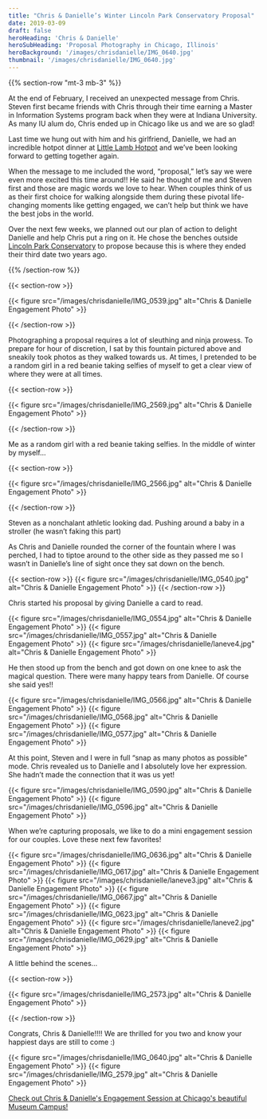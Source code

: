 ```yaml
---
title: "Chris & Danielle’s Winter Lincoln Park Conservatory Proposal"
date: 2019-03-09
draft: false
heroHeading: 'Chris & Danielle'
heroSubHeading: 'Proposal Photography in Chicago, Illinois'
heroBackground: '/images/chrisdanielle/IMG_0640.jpg'
thumbnail: '/images/chrisdanielle/IMG_0640.jpg'
---
```


{{% section-row "mt-3 mb-3" %}}

At the end of February, I received an unexpected message from Chris. Steven first became friends with Chris through their time earning a Master in Information Systems program back when they were at Indiana University. As many IU alum do, Chris ended up in Chicago like us and we are so glad! 

Last time we hung out with him and his girlfriend, Danielle, we had an incredible hotpot dinner at [Little Lamb Hotpot](http://littlelambchicago.com/) and we’ve been looking forward to getting together again. 

When the message to me included the word, “proposal,” let’s say we were even more excited this time around!! He said he thought of me and Steven first and those are magic words we love to hear. When couples think of us as their first choice for walking alongside them during these pivotal life-changing moments like getting engaged, we can’t help but think we have the best jobs in the world. 

Over the next few weeks, we planned out our plan of action to delight Danielle and help Chris put a ring on it. He chose the benches outside [Lincoln Park Conservatory](https://www.chicagoparkdistrict.com/parks-facilities/lincoln-park-conservatory) to propose because this is where they ended their third date two years ago. 

{{% /section-row %}}

{{< section-row >}}

{{< figure src="/images/chrisdanielle/IMG_0539.jpg" alt="Chris & Danielle Engagement Photo" >}}

{{< /section-row >}}

Photographing a proposal requires a lot of sleuthing and ninja prowess. To prepare for hour of discretion, I sat by this fountain pictured above and sneakily took photos as they walked towards us. At times, I pretended to be a random girl in a red beanie taking selfies of myself to get a clear view of where they were at all times.

{{< section-row >}}

{{< figure src="/images/chrisdanielle/IMG_2569.jpg" alt="Chris & Danielle Engagement Photo" >}}

{{< /section-row >}}

Me as a random girl with a red beanie taking selfies.
In the middle of winter by myself…

{{< section-row >}}

{{< figure src="/images/chrisdanielle/IMG_2566.jpg" alt="Chris & Danielle Engagement Photo" >}}

{{< /section-row >}}

Steven as a nonchalant athletic looking dad.
Pushing around a baby in a stroller (he wasn’t faking this part)

As Chris and Danielle rounded the corner of the fountain where I was perched, I had to tiptoe around to the other side as they passed me so I wasn’t in Danielle’s line of sight once they sat down on the bench. 

{{< section-row >}}
{{< figure src="/images/chrisdanielle/IMG_0540.jpg" alt="Chris & Danielle Engagement Photo" >}}
{{< /section-row >}}

Chris started his proposal by giving Danielle a card to read.

{{< figure src="/images/chrisdanielle/IMG_0554.jpg" alt="Chris & Danielle Engagement Photo" >}}
{{< figure src="/images/chrisdanielle/IMG_0557.jpg" alt="Chris & Danielle Engagement Photo" >}}
{{< figure src="/images/chrisdanielle/laneve4.jpg" alt="Chris & Danielle Engagement Photo" >}}

He then stood up from the bench and got down on one knee to ask the magical question. There were many happy tears from Danielle. Of course she said yes!!

{{< figure src="/images/chrisdanielle/IMG_0566.jpg" alt="Chris & Danielle Engagement Photo" >}}
{{< figure src="/images/chrisdanielle/IMG_0568.jpg" alt="Chris & Danielle Engagement Photo" >}}
{{< figure src="/images/chrisdanielle/IMG_0577.jpg" alt="Chris & Danielle Engagement Photo" >}}

At this point, Steven and I were in full “snap as many photos as possible” mode. Chris revealed us to Danielle and I absolutely love her expression. She hadn’t made the connection that it was us yet! 

{{< figure src="/images/chrisdanielle/IMG_0590.jpg" alt="Chris & Danielle Engagement Photo" >}}
{{< figure src="/images/chrisdanielle/IMG_0596.jpg" alt="Chris & Danielle Engagement Photo" >}}

When we’re capturing proposals, we like to do a mini engagement session for our couples. Love these next few favorites!

{{< figure src="/images/chrisdanielle/IMG_0636.jpg" alt="Chris & Danielle Engagement Photo" >}}
{{< figure src="/images/chrisdanielle/IMG_0617.jpg" alt="Chris & Danielle Engagement Photo" >}}
{{< figure src="/images/chrisdanielle/laneve3.jpg" alt="Chris & Danielle Engagement Photo" >}}
{{< figure src="/images/chrisdanielle/IMG_0667.jpg" alt="Chris & Danielle Engagement Photo" >}}
{{< figure src="/images/chrisdanielle/IMG_0623.jpg" alt="Chris & Danielle Engagement Photo" >}}
{{< figure src="/images/chrisdanielle/laneve2.jpg" alt="Chris & Danielle Engagement Photo" >}}
{{< figure src="/images/chrisdanielle/IMG_0629.jpg" alt="Chris & Danielle Engagement Photo" >}}

A little behind the scenes…

{{< section-row >}}

{{< figure src="/images/chrisdanielle/IMG_2573.jpg" alt="Chris & Danielle Engagement Photo" >}}

{{< /section-row >}}

Congrats, Chris & Danielle!!!! We are thrilled for you two and know your happiest days are still to come :)

{{< figure src="/images/chrisdanielle/IMG_0640.jpg" alt="Chris & Danielle Engagement Photo" >}}
{{< figure src="/images/chrisdanielle/IMG_2579.jpg" alt="Chris & Danielle Engagement Photo" >}}

[Check out Chris & Danielle's Engagement Session at Chicago's beautiful Museum Campus!](/portfolio/weddings/photos/chicago-engagement-museum-campus-chris-danielle/)